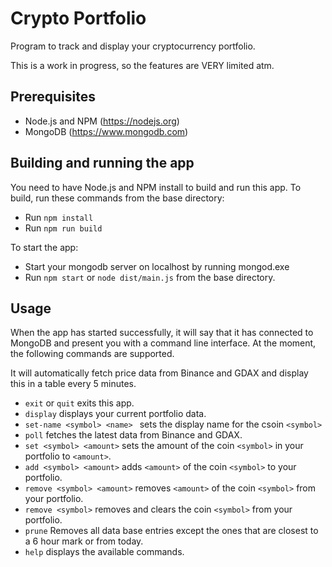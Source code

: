 # Crypto Portfolio

Program to track and display your cryptocurrency portfolio.

This is a work in progress, so the features are VERY limited atm.

## Prerequisites

- Node.js and NPM (https://nodejs.org)
- MongoDB (https://www.mongodb.com)

## Building and running the app

You need to have Node.js and NPM install to build and run this app. To build, run these commands from the base directory:

- Run ```npm install```
- Run ```npm run build```

To start the app:

- Start your mongodb server on localhost by running mongod.exe
- Run ```npm start``` or ```node dist/main.js``` from the base directory.

## Usage

When the app has started successfully, it will say that it has connected to MongoDB and present you with a command line interface. At the moment, the following commands are supported.

It will automatically fetch price data from Binance and GDAX and display this in a table every 5 minutes.

- ```exit``` or ```quit``` exits this app.
- ```display``` displays your current portfolio data.
- ```set-name <symbol> <name> ``` sets the display name for the csoin ```<symbol>```
- ```poll``` fetches the latest data from Binance and GDAX.
- ```set <symbol> <amount>``` sets the amount of the coin ```<symbol>``` in your portfolio to ```<amount>```.
- ```add <symbol> <amount>``` adds ```<amount>``` of the coin ```<symbol>``` to your portfolio.
- ```remove <symbol> <amount>``` removes ```<amount>``` of the coin ```<symbol>``` from your portfolio.
- ```remove <symbol>``` removes and clears the coin ```<symbol>``` from your portfolio.
- ```prune``` Removes all data base entries except the ones that are closest to a 6 hour mark or from today.
- ```help``` displays the available commands.
